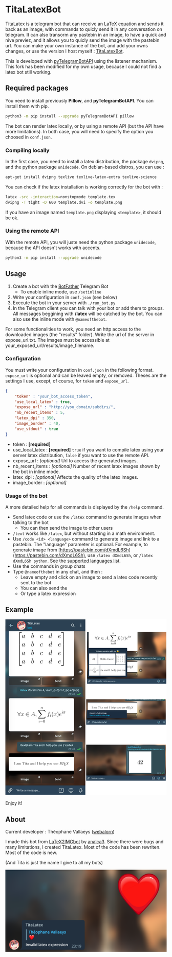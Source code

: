 # TitaLatexBot

TitaLatex is a telegram bot that can receive an LaTeX equation and sends it back as an image, with commands to quicly send it in any conversation on telegram. It can also transorm any pastebin in an image, to have a quick and nive previez, and it allows you to quicly send the image with the pastebin url. You can make your own instance of the bot, and add your owns changes, or use the version I host myself : [TitaLatexBot](https://t.me/titalatexbot).

This is developed with [pyTelegramBotAPI](https://github.com/eternnoir/pyTelegramBotAPI) using the listener mechanism. This fork has been modified for my own usage, because I could not find a latex bot still working.

## Required packages

You need to install previously **Pillow**, and **pyTelegramBotAPI**. You can install them with pip.

```bash
python3 -m pip install --upgrade pyTelegramBotAPI pillow
```

The bot can render latex locally, or by using a remote API (but the API have more limitations). In both case, you will need to specify the option you choosed in ```conf.json```.

### Compiling locally

In the first case, you need to install a latex distribution, the package ```dvipng```, and the python package ```unidecode```. On debian-based distros, you can use :

```bash
apt-get install dvipng texlive texlive-latex-extra texlive-science
```

You can check if the latex installation is working correctly for the bot with :
```bash
latex -src -interaction=nonstopmode template.tex
dvipng -T tight -D 600 template.dvi -o template.png
```

If you have an image named ```template.png``` displaying ```<template>```, it should be ok.

### Using the remote API

With the remote API, you will juste need the python package ```unidecode```, because the API doesn't works with accents.

```bash
python3 -m pip install --upgrade unidecode
```

## Usage

1. Create a bot with the [BotFather](https://t.me/botfather) Telegram Bot
	- To enable inline mode, use ```/setinline ```
2. Write your configuration in ```conf.json``` (see below)
3. Execute the bot in your server with ```./run_bot.py```
4. In the Telegram client you can talk with your bot or add them to groups. All messages beggining with **/latex** will be catched by the bot. You can also use the inline mode with ```@nameofthebot```.

For some functionalities to work, you need an http access to the downloaded images (the "results" folder). Write the url of the server in expose_url.txt. The images must be accessible at your_exposed_url/results/image_filename.

### Configuration

You must write your configuration in ```conf.json``` in the following format. ```expose_url``` is optional and can be leaved empty, or removed. Theses are the settings I use, except, of course, for ```token``` and ```expose_url```.

```json
{
	"token" : "your_bot_access_token",
	"use_local_latex" : true,
	"expose_url" : "http://you_domain/subdirs/",
	"nb_recent_items" : 5,
	"latex_dpi" : 350,
	"image_border" : 40,
	"use_stdout" : true
}
```

- token : **[required]**
- use_local_latex : **[required]** ```true``` if you want to compile latex using your server latex distribution, ```false``` if you want to use the remote API.
- expose_url : *[optional]* Url to access the generated images.
- nb_recent_items : *[optional]* Number of recent latex images shown by the bot in inline mode.
- latex_dpi : *[optional]* Affects the quality of the latex images.
- image_border : *[optional]*

### Usage of the bot

A more detailed help for all commands is displayed by the ```/help``` command.

- Send latex code or use the ```/latex``` command to generate images when talking to the bot
	- You can then send the image to other users
- ```/text``` works like ```/latex```, but without starting in a math environment.
- Use ```/code <id> <language>``` command to generate image and link to a pastebin. The "language" parameter is optional. For example, to generate image from [https://pastebin.com/dXmdL6Sh](https://pastebin.com/dXmdL6Sh), use ```/latex dXmdL6Sh```, or ```/latex dXmdL6Sh python```. See the [supported languages list](https://www.overleaf.com/learn/latex/Code_listing#Supported_languages).
- Use the commands in group chats
- Type ```@nameofthebot``` in any chat, and then :
	- Leave empty and click on an image to send a latex code recently sent to the bot
	- You can also send the 
	- Or type a latex expression

<!--
help - Send help message
latex - Convert LaTeX math code to image
text - Convert LaTeX code to image
code - Convert code on pastebin to an image
-->


## Example

![Examples, from deskop app](ressources/example.png)

Enjoy it!

## About

Current developer : Théophane Vallaeys ([webalorn](https://github.com/webalorn))

I made this bot from [LaTeX2IMGbot](https://github.com/analca3/LaTeX2IMGbot) by [analca3](https://github.com/analca3). Since there were bugs and many limitations, I created TitaLatex. Most of the code has been rewriten. Most of the code is new.

(And Tita is just the name I give to all my bots)

![Tita is not always kind :'(](ressources/broken_love.png)